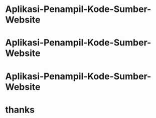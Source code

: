 # Aplikasi-Penampil-Kode-Sumber-Website
# Aplikasi-Penampil-Kode-Sumber-Website
# Aplikasi-Penampil-Kode-Sumber-Website
# thanks
